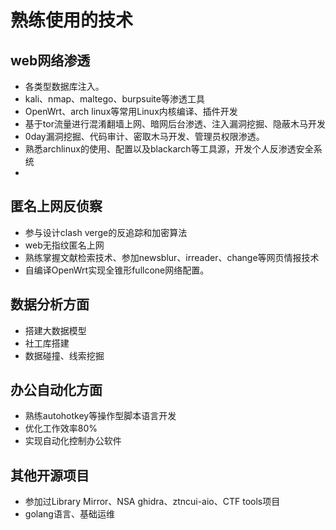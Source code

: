 # 熟练使用的技术

## web网络渗透

* 各类型数据库注入。
* kali、nmap、maltego、burpsuite等渗透工具
* OpenWrt、arch linux等常用Linux内核编译、插件开发
* 基于tor流量进行混淆翻墙上网、暗网后台渗透、注入漏洞挖掘、隐蔽木马开发
* 0day漏洞挖掘、代码审计、密取木马开发、管理员权限渗透。
* 熟悉archlinux的使用、配置以及blackarch等工具源，开发个人反渗透安全系统
* 
## 匿名上网反侦察

* 参与设计clash verge的反追踪和加密算法
* web无指纹匿名上网
* 熟练掌握文献检索技术、参加newsblur、irreader、change等网页情报技术
* 自编译OpenWrt实现全锥形fullcone网络配置。
  

## 数据分析方面

* 搭建大数据模型
* 社工库搭建
* 数据碰撞、线索挖掘

## 办公自动化方面
* 熟练autohotkey等操作型脚本语言开发
* 优化工作效率80%
* 实现自动化控制办公软件

## 其他开源项目
* 参加过Library Mirror、NSA ghidra、ztncui-aio、CTF tools项目
* golang语言、基础运维
